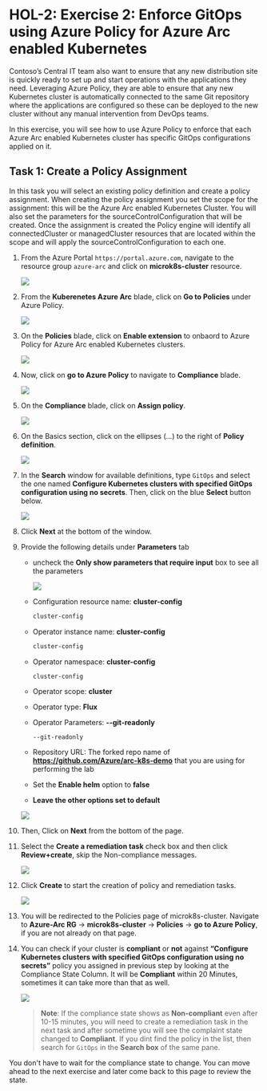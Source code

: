 # HOL-2: Exercise 2: Enforce GitOps using Azure Policy for Azure Arc enabled Kubernetes
Contoso’s Central IT team also want to ensure that any new distribution site is quickly ready to set up and start operations with the applications they need. Leveraging Azure Policy, they are able to ensure that any new Kubernetes cluster is automatically connected to the same Git repository where the applications are configured so these can be deployed to the new cluster without any manual intervention from DevOps teams.

In this exercise, you will see how to use Azure Policy to enforce that each Azure Arc enabled Kubernetes cluster has specific GitOps configurations applied on it.

## Task 1: Create a Policy Assignment
In this task you will select an existing policy definition and create a policy assignment. When creating the policy assignment you set the scope for the assignment: this will be the Azure Arc enabled Kubernetes Cluster. You will also set the parameters for the sourceControlConfiguration that will be created. Once the assignment is created the Policy engine will identify all connectedCluster or managedCluster resources that are located within the scope and will apply the sourceControlConfiguration to each one.

1. From the Azure Portal ```https://portal.azure.com```, navigate to the resource group ```azure-arc``` and click on **microk8s-cluster** resource. 

    ![](.././media/0151.png)

1. From the **Kuberenetes Azure Arc** blade, click on **Go to Policies** under Azure Policy.

    ![](.././media/policy-1.png)
    
1. On the **Policies** blade, click on **Enable extension** to onbaord to Azure Policy for Azure Arc enabled Kubernetes clusters.

     ![](.././media/policy-2.png)
     
1. Now, click on **go to Azure Policy**  to navigate to **Compliance** blade.

     ![](.././media/policy-3.png)

1. On the **Compliance** blade, click on **Assign policy**.

    ![](.././media/policy-4.png)

1. On the Basics section, click on the ellipses (…) to the right of **Policy definition**.

    ![](.././media/17v2.png)

1. In the **Search** window for available definitions, type ```GitOps``` and select the one named **Configure Kubernetes clusters with specified GitOps configuration using no secrets**.  Then, click on the blue **Select** button below.

    ![](.././media/gitops-1.png)

1. Click **Next** at the bottom of the window.

1. Provide the following details under **Parameters** tab

    - uncheck the **Only show parameters that require input** box to see all the parameters
    
      ![](.././media/uncheck-new.png)
      
    - Configuration resource name: **cluster-config**
      ```bash
      cluster-config
      ```
    - Operator instance name: **cluster-config**
      ```bash
      cluster-config
      ```
    - Operator namespace: **cluster-config**
      ```
      cluster-config
      ```
    - Operator scope: **cluster**

    - Operator type: **Flux**

    - Operator Parameters: **--git-readonly**
      ```
      --git-readonly
      ```
    - Repository URL: The forked repo name of **https://github.com/Azure/arc-k8s-demo** that you are using for performing the lab
    - Set the **Enable helm** option to **false**
    - **Leave the other options set to default**
     
    ![](.././media/19v2.png)

1. Then, Click on **Next** from the bottom of the page.
   
1. Select the **Create a remediation task** check box and then click **Review+create**, skip the Non-compliance messages.

    ![](.././media/gitops2.png)
     
1. Click **Create** to start the creation of policy and remediation tasks.

    ![](.././media/gitops3.png)

1. You will be redirected to the Policies page of microk8s-cluster. Navigate to **Azure-Arc RG** -> **microk8s-cluster** -> **Policies** -> **go to Azure Policy**, if you are not already on that page.

1. You can check if your cluster is **compliant** or **not** against **“Configure Kubernetes clusters with specified GitOps configuration using no secrets”** policy you assigned in previous step by looking at the Compliance State Column. It will be **Compliant** within 20 Minutes, sometimes it can take more than that as well. 

     ![](.././media/policy-5.png)
     
   > **Note**: If the compliance state shows as **Non-compliant** even after 10-15 minutes, you will need to create a remediation task in the next task and after sometime you will see the complaint state changed to **Compliant**. If you dint find the policy in the list, then search for ``GitOps`` in the **Search box** of the same pane.
   
You don't have to wait for the compliance state to change. You can move ahead to the next exercise and later come back to this page to review the state.
